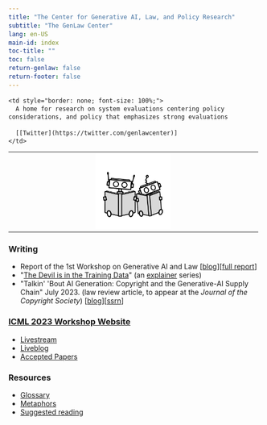 ```yaml
---
title: "The Center for Generative AI, Law, and Policy Research"
subtitle: "The GenLaw Center"
lang: en-US
main-id: index
toc-title: ""
toc: false
return-genlaw: false
return-footer: false
---
```


<table style="border: none;">
  <tr style="border: none;">
    <td style="border: none;" width="33%" font-size="var(--text-size)">
        <center>
              <img width="150px" alt="Robots reading" src="./images/robots-square.png">
        </center>
    </td>

    <td style="border: none; font-size: 100%;">
      A home for research on system evaluations centering policy considerations, and policy that emphasizes strong evaluations

      [[Twitter](https://twitter.com/genlawcenter)]
    </td>
  </tr>
</table>


### Writing

- Report of the 1st Workshop on Generative AI and Law [[blog](2023-report.html)][[full report](2023-full-report.html)]
- "[The Devil is in the Training Data](explainers/training-data.html)" (an [explainer](explainers/index.html) series)
- "Talkin' 'Bout AI Generation: Copyright and the Generative-AI Supply Chain" July 2023. (law review article, to appear at the  *Journal of the Copyright Society*) [[blog](https://genlaw.github.io/explainers/talkin.html)][[ssrn](https://papers.ssrn.com/sol3/papers.cfm?abstract_id=4523551)]

### [**ICML 2023 Workshop Website**](2023-workshop.html)

- [Livestream](https://www.youtube.com/watch?v=5j4U2UzJWfI)
- [Liveblog](https://3d.laboratorium.net/2023-07-29-genlaw)  
- [Accepted Papers](papers.html)
    
### Resources
- [Glossary](glossary.html)
- [Metaphors](metaphors.html)
- [Suggested reading](resources.html)

